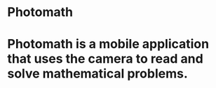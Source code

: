 # Photomath

# Photomath is a mobile application that uses the camera to read and solve mathematical problems.
